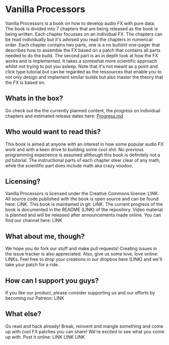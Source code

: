 # Vanilla Processors

Vanilla Processors is a book on how to develop audio FX with pure data. The book is divided into 7 chapters that are being released as the book is being written. Each chapter focusses on an individual FX. The chapters can be read individually but it's advised you read the chapters in numerical order. Each chapter contains two parts, one is a no bullshit one-pager that describes how to assemble the FX based on a patch that contains all parts needed to do the build. The second part is an in depth look at how the FX works and is implemented. It takes a somewhat more scientific approach whilst not trying to put you asleep. Note that it's not meant as a point and click type tutorial but can be regarded as the ressources that enable you to not only design and implement similar builds but also master the theory that the FX is based on.

## Whats in the box?
Go check out the the currently planned content, the progress on individual chapters and estimated release dates here: [Progress.md](Progress.md)

## Who would want to read this?
This book is aimed at anyone with an interest in how some popular audio FX work and with a keen drive to building some cool shit. No previous programming experience is assumed allthough this book is definitely not a pd tutorial. The instructional parts of each chapter steer clear of any math, while the scientific part does include math aka crazy voodoo.

## Licensing?
Vanilla Processors is licensed under the Creative Commons license: LINK. All source code published with the book is open source and can be found here: LINK. This book is maintained in git: LINK. The current progress of the book is documented in the README (LINK) of the repository. Video material is planned and will be released after announcements made online. You can find our channel here: LINK

## What about me, though?
We hope you do fork our stuff and make pull requests! Creating issues in the issue tracker is also appreciated. Also, give us some love, love online: LINKs. Feel free to drop your creations in our dropbox here (LINK) and we'll take your patch for a ride.

## How can I support you guys?
If you like our product, please consider supporting us and our efforts by becoming our Patreon: LINK

## What else?
Go read and hack already! Break, reinvent and mangle something and come up with cool FX patches you can share! We're excited to see what you come up with. Post it online: LINK LINK LINK

